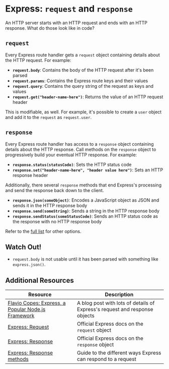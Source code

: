 # Express: `request` and `response`

An HTTP server starts with an HTTP request and ends with an HTTP response. What do those look like in code?

## `request`

Every Express route handler gets a `request` object containing details about the HTTP request. For example:

* **`request.body`**: Contains the body of the HTTP request after it's been parsed
* **`request.params`**: Contains the Express route keys and their values
* **`request.query`**: Contains the query string of the request as keys and values
* **`request.get("header-name-here")`**: Returns the value of an HTTP request header

This is modifiable, as well. For example, it's possible to create a `user` object and add it to the `request` as `request.user`.

## `response`

Every Express route handler has access to a `response` object containing details about the HTTP response. Call methods on the `response` object to progressively build your eventual HTTP response. For example:

* **`response.status(statusCode)`**: Sets the HTTP status code
* **`response.set("header-name-here", "header value here")`**: Sets an HTTP response header

Additionally, there several `response` methods that end Express's processing and send the response back down to the client.

* **`response.json(someObject)`**: Encodes a JavaScript object as JSON and sends it in the HTTP response body
* **`response.send(someString)`**: Sends a string in the HTTP response body
* **`response.sendStatus(someStatusCode)`**: Sends an HTTP status code as the response with no HTTP response body

Refer to the [full list](https://expressjs.com/en/guide/routing.html#response-methods) for other options.

## Watch Out!

* `request.body` is not usable until it has been parsed with something like `express.json()`.

## Additional Resources

| Resource | Description |
| --- | --- |
| [Flavio Copes: Express, a Popular Node.js Framework](https://flaviocopes.com/express/) | A blog post with lots of details of Express's request and response objects |
| [Express: Request](https://expressjs.com/en/4x/api.html#req) | Official Express docs on the `request` object |
| [Express: Response](https://expressjs.com/en/4x/api.html#res) | Official Express docs on the `response` object |
| [Express: Response methods](https://expressjs.com/en/guide/routing.html#response-methods) | Guide to the different ways Express can respond to a request |
